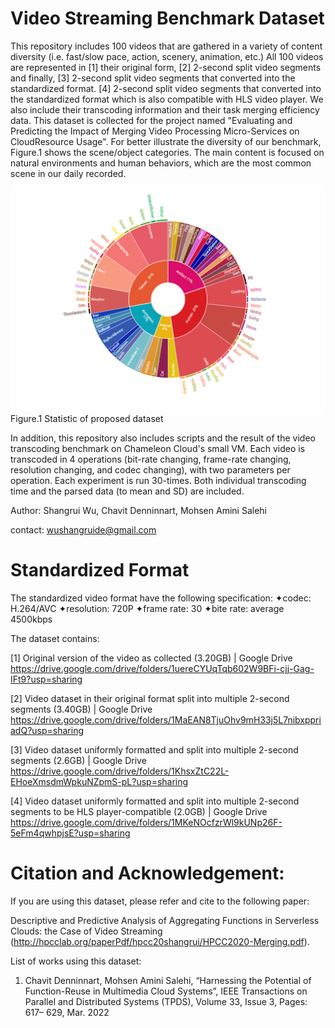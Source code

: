 # Video Streaming Benchmark Dataset
This repository includes 100 videos that are gathered in a variety of content diversity (i.e. fast/slow pace, action, scenery, animation, etc.) All 100 videos are represented in [1] their original form, [2] 2-second split video segments and finally, [3] 2-second split video segments that converted into the standardized format. [4] 2-second split video segments that converted into the standardized format which is also compatible with HLS video player. We also include their transcoding information and their task merging efficiency data. This dataset is collected for the project named "Evaluating and Predicting the Impact of Merging Video Processing Micro-Services on CloudResource Usage". For better illustrate the diversity of our benchmark, Figure.1 shows the scene/object categories. The main content is focused on natural environments and human behaviors, which are the most common scene in our daily recorded.

![image](https://github.com/hpcclab/videostreamingBenchmark/blob/master/benchmark.png)
                Figure.1 Statistic of proposed dataset


In addition, this repository also includes scripts and the result of the video transcoding benchmark on Chameleon Cloud's small VM. Each video is transcoded in 4 operations (bit-rate changing, frame-rate changing, resolution changing, and codec changing), with two parameters per operation. Each experiment is run 30-times. Both individual transcoding time and the parsed data (to mean and SD) are included.

Author: Shangrui Wu, Chavit Denninnart, Mohsen Amini Salehi

contact: wushangruide@gmail.com


# Standardized Format
The standardized video format have the following specification: 
  ✦codec: H.264/AVC
  ✦resolution: 720P
  ✦frame rate: 30
  ✦bite rate: average 4500kbps
  
The dataset contains:

[1] Original version of the video as collected (3.20GB) | Google Drive
https://drive.google.com/drive/folders/1uereCYUqTqb602W9BFi-cjj-Gag-IFt9?usp=sharing

[2] Video dataset in their original format split into multiple 2-second segments (3.40GB) | Google Drive
https://drive.google.com/drive/folders/1MaEAN8TjuOhv9mH33j5L7nibxppriadQ?usp=sharing

[3] Video dataset uniformly formatted and split into multiple 2-second segments (2.6GB) | Google Drive
https://drive.google.com/drive/folders/1KhsxZtC22L-EHoeXmsdmWpkuNZpmS-pL?usp=sharing

[4] Video dataset uniformly formatted and split into multiple 2-second segments to be HLS player-compatible (2.0GB) | Google Drive https://drive.google.com/drive/folders/1MKeNOcfzrWl9kUNp26F-5eFm4qwhpjsE?usp=sharing


# Citation and Acknowledgement:

If you are using this dataset, please refer and cite to the following paper: 

Descriptive and Predictive Analysis of Aggregating Functions in Serverless Clouds: the Case of Video Streaming 
(http://hpcclab.org/paperPdf/hpcc20shangrui/HPCC2020-Merging.pdf).

List of works using this dataset: 

1) Chavit Denninnart, Mohsen Amini Salehi, “Harnessing the Potential of Function-Reuse in Multimedia Cloud Systems”, IEEE Transactions on Parallel and Distributed Systems (TPDS), Volume 33, Issue 3, Pages: 617– 629, Mar. 2022
